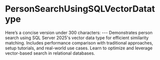 # PersonSearchUsingSQLVectorDatatype
Here’s a concise version under 300 characters:  ---  Demonstrates person search using SQL Server 2025's vector data type for efficient similarity matching. Includes performance comparison with traditional approaches, setup tutorials, and real-world use cases. Learn to optimize and leverage vector-based search in relational databases.
